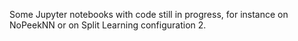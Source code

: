 Some Jupyter notebooks with code still in progress, for instance on NoPeekNN or on Split Learning configuration 2.
